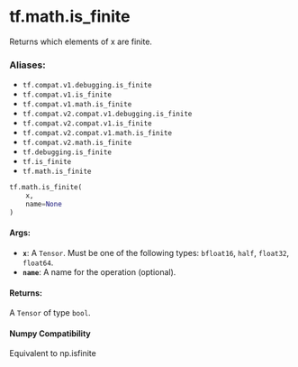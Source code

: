 <div itemscope itemtype="http://developers.google.com/ReferenceObject">
<meta itemprop="name" content="tf.math.is_finite" />
<meta itemprop="path" content="Stable" />
</div>

# tf.math.is_finite

Returns which elements of x are finite.

### Aliases:

* `tf.compat.v1.debugging.is_finite`
* `tf.compat.v1.is_finite`
* `tf.compat.v1.math.is_finite`
* `tf.compat.v2.compat.v1.debugging.is_finite`
* `tf.compat.v2.compat.v1.is_finite`
* `tf.compat.v2.compat.v1.math.is_finite`
* `tf.compat.v2.math.is_finite`
* `tf.debugging.is_finite`
* `tf.is_finite`
* `tf.math.is_finite`

``` python
tf.math.is_finite(
    x,
    name=None
)
```

<!-- Placeholder for "Used in" -->



#### Args:


* <b>`x`</b>: A `Tensor`. Must be one of the following types: `bfloat16`, `half`, `float32`, `float64`.
* <b>`name`</b>: A name for the operation (optional).


#### Returns:

A `Tensor` of type `bool`.


#### Numpy Compatibility
Equivalent to np.isfinite


